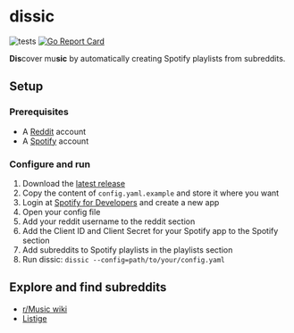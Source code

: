 # dissic

![tests](https://github.com/engvik/dissic/workflows/master/badge.svg)
[![Go Report Card](https://goreportcard.com/badge/github.com/engvik/dissic)](https://goreportcard.com/report/github.com/engvik/dissic)

**Dis**cover mu**sic** by automatically creating Spotify playlists from subreddits.

## Setup

### Prerequisites

* A [Reddit](https://www.reddit.com) account
* A [Spotify](https://www.spotify.com) account

### Configure and run

1) Download the [latest release](https://github.com/engvik/dissic/releases)
2) Copy the content of `config.yaml.example` and store it where you want
3) Login at [Spotify for Developers](https://developer.spotify.com/my-applications/) and create a new app
4) Open your config file
5) Add your reddit username to the reddit section
6) Add the Client ID and Client Secret for your Spotify app to the Spotify section
7) Add subreddits to Spotify playlists in the playlists section
8) Run dissic: `dissic --config=path/to/your/config.yaml`

## Explore and find subreddits

* [r/Music wiki](https://www.reddit.com/r/Music/wiki/musicsubreddits)
* [Listige](https://www.listige.com/)

